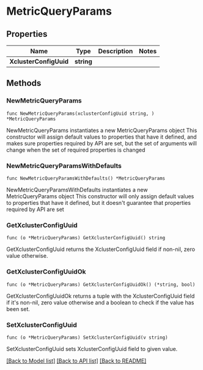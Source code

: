 # MetricQueryParams

## Properties

Name | Type | Description | Notes
------------ | ------------- | ------------- | -------------
**XclusterConfigUuid** | **string** |  | 

## Methods

### NewMetricQueryParams

`func NewMetricQueryParams(xclusterConfigUuid string, ) *MetricQueryParams`

NewMetricQueryParams instantiates a new MetricQueryParams object
This constructor will assign default values to properties that have it defined,
and makes sure properties required by API are set, but the set of arguments
will change when the set of required properties is changed

### NewMetricQueryParamsWithDefaults

`func NewMetricQueryParamsWithDefaults() *MetricQueryParams`

NewMetricQueryParamsWithDefaults instantiates a new MetricQueryParams object
This constructor will only assign default values to properties that have it defined,
but it doesn't guarantee that properties required by API are set

### GetXclusterConfigUuid

`func (o *MetricQueryParams) GetXclusterConfigUuid() string`

GetXclusterConfigUuid returns the XclusterConfigUuid field if non-nil, zero value otherwise.

### GetXclusterConfigUuidOk

`func (o *MetricQueryParams) GetXclusterConfigUuidOk() (*string, bool)`

GetXclusterConfigUuidOk returns a tuple with the XclusterConfigUuid field if it's non-nil, zero value otherwise
and a boolean to check if the value has been set.

### SetXclusterConfigUuid

`func (o *MetricQueryParams) SetXclusterConfigUuid(v string)`

SetXclusterConfigUuid sets XclusterConfigUuid field to given value.



[[Back to Model list]](../README.md#documentation-for-models) [[Back to API list]](../README.md#documentation-for-api-endpoints) [[Back to README]](../README.md)



